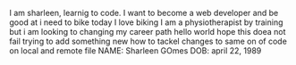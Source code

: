 I am sharleen, learnig to code. I want to become a web developer and be good at
i need to bike today
I love biking
I am a physiotherapist by training but i am looking to changing my career path
hello world
hope this doea not fail
trying to add something new
how to tackel changes to same on of code on local and remote file
NAME: Sharleen GOmes
DOB: april 22, 1989